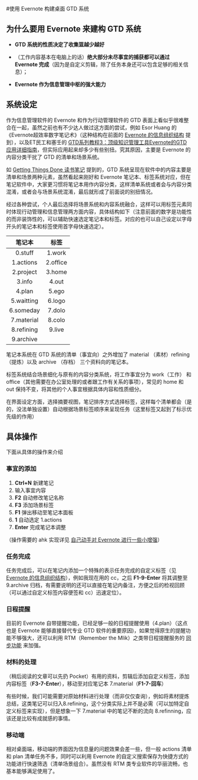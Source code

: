 #使用 Evernote 构建桌面 GTD 系统

## **为什么要用 Evernote 来建构 GTD 系统**

- **GTD 系统的性质决定了收集篮越少越好**


- （工作内容基本在电脑上的话）**绝大部分未尽事宜的捕获都可以通过 Evernote 完成**（因为是自定义剪辑，除了任务本身还可以包含足够的相关信息）；


-  **Evernote 作为信息管理中枢的强大能力**

## **系统设定**

作为信息管理软件的 Evernote 和作为行动管理软件的 GTD 表面上看似乎很难整合在一起，虽然之前也有不少达人做过这方面的尝试，例如  Esor Huang  的《Evernote超效率数字笔记术》（这种结构在前面的 [Evernote 的信息组织结构](http://cloudlet.info/t/279) 提到），以及ET民工和塞壬的 [GTD系列教程3：顶级知识管理工具Evernote的GTD应用详细指南](http://xbeta.info/gtd-evernote.htm)，但实际应用起来却多少有些别扭。究其原因，主要是 Evernote 的内容分类干扰了 GTD 的清单和场景系统。

如 [Getting Things Done 读书笔记](http://cloudlet.info/t/282) 提到的，GTD 系统呈现在软件中的内容主要是清单和场景两种元素，虽然看起来刚好和 Evernote 笔记本、标签系统对应，但在笔记软件中，大家更习惯将笔记本用作内容分类，这样清单系统或者会与内容分类混淆，或者会与场景系统混淆，最后就形成了前面说的别扭情况。

经过各种尝试，个人最后选择将场景系统和内容系统融合，这样可以用标签元素同时体现行动管理和信息管理两方面内容，具体结构如下（注意前面的数字是功能性的而非装饰性的，可以辅助快速选定笔记本和标签。对应的也可以自己设定以字母开头的笔记本和标签使用首字母快速选定）。




|    笔记本     |    标签    |
| :--------: | :------: |
|  0.stuff   |  1.work  |
| 1.actions  | 2.office |
| 2.project  |  3.home  |
|   3.info   |  4.out   |
|   4.plan   |  5.ego   |
| 5.waitting |  6.logo  |
| 6.someday  |  7.dolo  |
| 7.material |  8.colo  |
| 8.refining |  9.live  |
| 9.archive  |          |


笔记本系统在 GTD 系统的清单（事宜向）之外增加了 material （素材）refining （提炼）以及 archive （存档） 三个资料向的笔记本。

标签系统结合场景细化与原有的内容分类系统，将工作事宜分为 work（工作） 和 office（其他需要在办公室处理的或者跟工作有关系的事项），常见的 home 和 out 保持不变，将其他的个人事宜根据具体内容和性质细分。

在界面设定方面，选择摘要视图，笔记排序方式选择标签，这样每个清单都会（是的，没法单独设置）自动根据场景标签顺序来呈现任务（这里标签又起到了标示优先级的作用）

## 具体操作

下面从具体的操作来介绍

### **事宜的添加**

1. **Ctrl+N** 新建笔记
2. 输入事宜内容
3. **F2** 自动修改笔记名称
4. **F3** 添加场景标签
5. **F1** 弹出移动至笔记本面板
6. **1** 自动选定 1.actions
7. **Enter** 完成笔记本调整

（操作需要的 ahk 实现详见 [自己动手对 Evernote 进行一些小增强](http://cloudlet.info/t/280)）

### **任务完成**

任务完成后，可以在笔记内添加一个特殊的表示任务完成的自定义标签（见 [Evernote 的信息组织结构](http://cloudlet.info/t/279)），例如我现在用的 cc，之后 **F1-9-Enter** 将其调整至 9.archive 归档，有需要说明的还可以直接在笔记内备注，方便之后的检视回顾（可以通过自定义标签内容便签和 cc）迅速定位）。

### **日程提醒**

目前的 Evernote 自带提醒功能，已经足够一般的日程提醒使用（4.plan）（这点也是 Evernote 能够直接替代专业 GTD 软件的重要原因)，如果觉得原生的提醒功能不够强大，还可以利用 RTM（Remember the Mlik）之类带日程提醒服务的 [同步功能](https://www.rememberthemilk.com/services/evernote/) 来加强。

### **材料的处理**

（稍后阅读的文章可以先扔 Pocket）有用的资料，剪辑后添加自定义标签，添加内容标签（**F3-7-Enter**），移动至对应笔记本 7.material（**F1-7-回车**）

有些时候，我们可能需要对原始材料进行处理（而非仅仅查询），例如将素材提炼总结，这类笔记可以归入8.refining，这个分类实际上并不是必需（可以加特定自定义标签来实现），但是想象一下 7.material 中的笔记不断的流向 8.refinning，应该还是比较有成就感的事情。

### **移动端**

相对桌面端，移动端的界面因为信息量的问题效果会差一些，但一般 actions 清单和 plan 清单任务不多，同时可以利用 Evernote 的自定义搜索保存为快捷方式的功能进行快速筛选（清单场景组合）。虽然没有 RTM 类专业软件的华丽流畅，也基本能够满足使用了。




